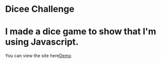 # Dicee Challenge

<h1>I made a dice game to show that I'm using Javascript.</h1>

You can view the site here[Demo](https://fatihnalbant.github.io/Dicee-Challenge-/)
